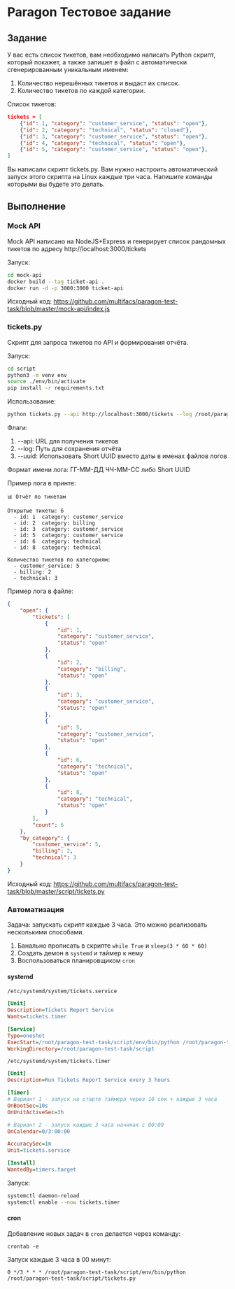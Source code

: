 # Paragon Тестовое задание

## Задание

У вас есть список тикетов, вам необходимо написать Python скрипт, который покажет, а также запишет в файл с автоматически сгенерированным уникальным именем:
1. Количество нерешённых тикетов и выдаст их список.
2. Количество тикетов по каждой категории.


Список тикетов:

```json
tickets = [
    {"id": 1, "category": "customer_service", "status": "open"},
    {"id": 2, "category": "technical", "status": "closed"},
    {"id": 3, "category": "customer_service", "status": "open"},
    {"id": 4, "category": "technical", "status": "open"},
    {"id": 5, "category": "customer_service", "status": "open"},
]
```

Вы написали скрипт tickets.py. Вам нужно настроить автоматический запуск этого скрипта на Linux каждые три часа.
Напишите команды которыми вы будете это делать.

## Выполнение

### Mock API

Mock API написано на NodeJS+Express и генерирует список рандомных тикетов по адресу http://localhost:3000/tickets

Запуск:

```bash
cd mock-api
docker build --tag ticket-api .
docker run -d -p 3000:3000 ticket-api
```

Исходный код:
https://github.com/multifacs/paragon-test-task/blob/master/mock-api/index.js

### tickets.py

Скрипт для запроса тикетов по API и формирования отчёта.

Запуск:

```bash
cd script
python3 -m venv env
source ./env/bin/activate
pip install -r requirements.txt
```

Использование:

```bash
python tickets.py --api http://localhost:3000/tickets --log /root/paragon-test-task/logs --uuid
```

Флаги:
1) --api: URL для получения тикетов
2) --log: Путь для сохранения отчёта
3) --uuid: Использовать Short UUID вместо даты в именах файлов логов

Формат имени лога: ГГ-ММ-ДД ЧЧ-ММ-СС либо Short UUID

Пример лога в принте:

```
📊 Отчёт по тикетам

Открытые тикеты: 6
  - id: 1  category: customer_service
  - id: 2  category: billing
  - id: 3  category: customer_service
  - id: 5  category: customer_service
  - id: 6  category: technical
  - id: 8  category: technical

Количество тикетов по категориям:
  - customer_service: 5
  - billing: 2
  - technical: 3
```

Пример лога в файле:

```json
{
    "open": {
        "tickets": [
            {
                "id": 1,
                "category": "customer_service",
                "status": "open"
            },
            {
                "id": 2,
                "category": "billing",
                "status": "open"
            },
            {
                "id": 3,
                "category": "customer_service",
                "status": "open"
            },
            {
                "id": 5,
                "category": "customer_service",
                "status": "open"
            },
            {
                "id": 6,
                "category": "technical",
                "status": "open"
            },
            {
                "id": 8,
                "category": "technical",
                "status": "open"
            }
        ],
        "count": 6
    },
    "by_category": {
        "customer_service": 5,
        "billing": 2,
        "technical": 3
    }
}
```

Исходный код:
https://github.com/multifacs/paragon-test-task/blob/master/script/tickets.py

### Автоматизация

Задача: запускать скрипт каждые 3 часа. Это можно реализовать несколькими способами.

1. Банально прописать в скрипте `while True` и `sleep(3 * 60 * 60)`
2. Создать демон в `systemd` и таймер к нему
3. Воспользоваться планировщиком `cron`

#### systemd

`/etc/systemd/system/tickets.service`
```ini
[Unit]
Description=Tickets Report Service
Wants=tickets.timer

[Service]
Type=oneshot
ExecStart=/root/paragon-test-task/script/env/bin/python /root/paragon-test-task/script/tickets.py
WorkingDirectory=/root/paragon-test-task/script
```

`/etc/systemd/system/tickets.timer`
```ini
[Unit]
Description=Run Tickets Report Service every 3 hours

[Timer]
# Вариант 1 - запуск на старте таймера через 10 сек + каждые 3 часа
OnBootSec=10s
OnUnitActiveSec=3h

# Вариант 2 - запуск каждые 3 часа начиная с 00:00
OnCalendar=0/3:00:00

AccuracySec=1m
Unit=tickets.service

[Install]
WantedBy=timers.target
```

Запуск:
```bash
systemctl daemon-reload
systemctl enable --now tickets.timer
```

#### cron

Добавление новых задач в `cron` делается через команду:

```
crontab -e
```

Запуск каждые 3 часа в 00 минут:
```
0 */3 * * * /root/paragon-test-task/script/env/bin/python /root/paragon-test-task/script/tickets.py
```